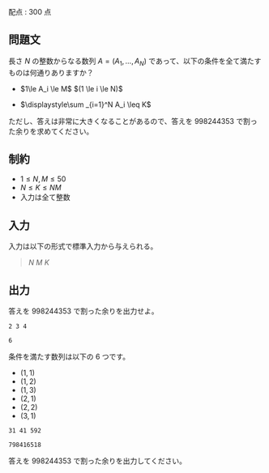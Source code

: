 配点 : $300$ 点

## 問題文

長さ $N$ の整数からなる数列 $A=(A_1,\ldots,A_N)$ であって、以下の条件を全て満たすものは何通りありますか？

- <p>$1\le A_i \le M$ $(1 \le i \le N)$</p>
- <p>$\displaystyle\sum _{i=1}^N A_i \leq K$  </p>

ただし、答えは非常に大きくなることがあるので、答えを $998244353$ で割った余りを求めてください。

## 制約

- $1 \leq N, M \leq 50$
- $N \leq K \leq NM$
- 入力は全て整数

## 入力

入力は以下の形式で標準入力から与えられる。

> $N$ $M$ $K$

## 出力

答えを $998244353$ で割った余りを出力せよ。

```input1
2 3 4
```

```output1
6
```

条件を満たす数列は以下の $6$ つです。

- $(1,1)$
- $(1,2)$
- $(1,3)$
- $(2,1)$
- $(2,2)$
- $(3,1)$

```input2
31 41 592
```

```output2
798416518
```

答えを $998244353$ で割った余りを出力してください。